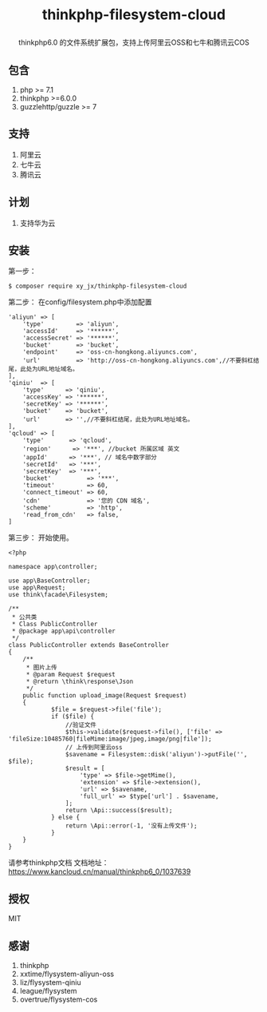 
<h1><p align="center">thinkphp-filesystem-cloud</p></h1>
<p align="center"> thinkphp6.0 的文件系统扩展包，支持上传阿里云OSS和七牛和腾讯云COS</p>

## 包含

1. php >= 7.1
2. thinkphp >=6.0.0
3. guzzlehttp/guzzle  >= 7


## 支持

1. 阿里云
2. 七牛云
3. 腾讯云

## 计划
1. 支持华为云

## 安装
第一步：
```shell
$ composer require xy_jx/thinkphp-filesystem-cloud 
```
第二步：
在config/filesystem.php中添加配置

```
'aliyun' => [
    'type'         => 'aliyun',
    'accessId'     => '******',
    'accessSecret' => '******',
    'bucket'       => 'bucket',
    'endpoint'     => 'oss-cn-hongkong.aliyuncs.com',
    'url'          => 'http://oss-cn-hongkong.aliyuncs.com',//不要斜杠结尾，此处为URL地址域名。
],
'qiniu'  => [
    'type'      => 'qiniu',
    'accessKey' => '******',
    'secretKey' => '******',
    'bucket'    => 'bucket',
    'url'       => '',//不要斜杠结尾，此处为URL地址域名。
],
'qcloud' => [
    'type'       => 'qcloud',
    'region'      => '***', //bucket 所属区域 英文
    'appId'      => '***', // 域名中数字部分
    'secretId'   => '***',
    'secretKey'  => '***',
    'bucket'          => '***',
    'timeout'         => 60,
    'connect_timeout' => 60,
    'cdn'             => '您的 CDN 域名',
    'scheme'          => 'http',
    'read_from_cdn'   => false,
]
```

第三步：
开始使用。
```
<?php

namespace app\controller;

use app\BaseController;
use app\Request;
use think\facade\Filesystem;

/**
 * 公共类
 * Class PublicController
 * @package app\api\controller
 */
class PublicController extends BaseController
{
    /**
     * 图片上传
     * @param Request $request
     * @return \think\response\Json
     */
    public function upload_image(Request $request)
    {
            $file = $request->file('file');
            if ($file) {
                //验证文件
                $this->validate($request->file(), ['file' => 'fileSize:10485760|fileMime:image/jpeg,image/png|file']);
                // 上传到阿里云oss
                $savename = Filesystem::disk('aliyun')->putFile('', $file);
                $result = [
                    'type' => $file->getMime(),
                    'extension' => $file->extension(),
                    'url' => $savename,
                    'full_url' => $type['url'] . $savename,
                ];
                return \Api::success($result);
            } else {
                return \Api::error(-1, '没有上传文件');
            }
    }
}

```
请参考thinkphp文档
文档地址：[https://www.kancloud.cn/manual/thinkphp6_0/1037639 ](https://www.kancloud.cn/manual/thinkphp6_0/1037639 )


## 授权

MIT

## 感谢
1. thinkphp
2. xxtime/flysystem-aliyun-oss
3. liz/flysystem-qiniu
4. league/flysystem
5. overtrue/flysystem-cos
